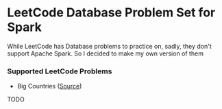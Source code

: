 # LeetCode Database Problem Set for Spark
While LeetCode has Database problems to practice on, sadly, they don't support Apache Spark. So I decided to make my own version of them

### Supported LeetCode Problems
- Big Countries ([Source](https://leetcode.com/problems/big-countries/))

TODO
